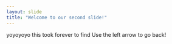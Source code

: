 ```yaml
---
layout: slide
title: "Welcome to our second slide!"
---
```

yoyoyoyo this took forever to find
Use the left arrow to go back!
